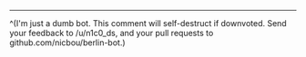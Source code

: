 

----

^(I'm just a dumb bot. This comment will self-destruct if downvoted. Send your feedback to /u/n1c0_ds, and your pull requests to github.com/nicbou/berlin-bot.)